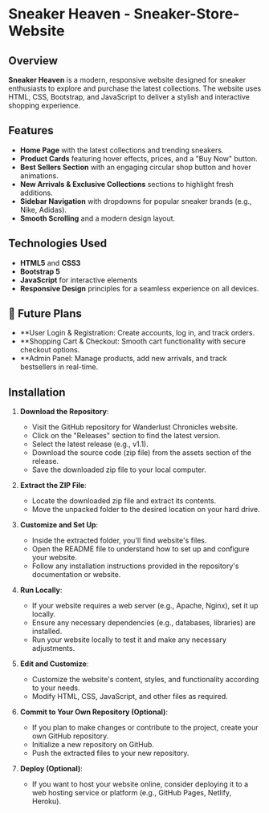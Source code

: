 # Sneaker Heaven - Sneaker-Store-Website

## Overview
**Sneaker Heaven** is a modern, responsive website designed for sneaker enthusiasts to explore and purchase the latest collections. The website uses HTML, CSS, Bootstrap, and JavaScript to deliver a stylish and interactive shopping experience.

## Features
- **Home Page** with the latest collections and trending sneakers.
- **Product Cards** featuring hover effects, prices, and a "Buy Now" button.
- **Best Sellers Section** with an engaging circular shop button and hover animations.
- **New Arrivals & Exclusive Collections** sections to highlight fresh additions.
- **Sidebar Navigation** with dropdowns for popular sneaker brands (e.g., Nike, Adidas).
- **Smooth Scrolling** and a modern design layout.

## Technologies Used
- **HTML5** and **CSS3**
- **Bootstrap 5**
- **JavaScript** for interactive elements
- **Responsive Design** principles for a seamless experience on all devices.

## 📅 Future Plans

- **User Login & Registration: Create accounts, log in, and track orders.
- **Shopping Cart & Checkout: Smooth cart functionality with secure checkout options.
- **Admin Panel: Manage products, add new arrivals, and track bestsellers in real-time.

## Installation

1. **Download the Repository**:
   - Visit the GitHub repository for Wanderlust Chronicles website.
   - Click on the "Releases" section to find the latest version.
   - Select the latest release (e.g., v1.1).
   - Download the source code (zip file) from the assets section of the release.
   - Save the downloaded zip file to your local computer.

2. **Extract the ZIP File**:
   - Locate the downloaded zip file and extract its contents.
   - Move the unpacked folder to the desired location on your hard drive.

3. **Customize and Set Up**:
   - Inside the extracted folder, you'll find website's files.
   - Open the README file to understand how to set up and configure your website.
   - Follow any installation instructions provided in the repository's documentation or website.

4. **Run Locally**:
   - If your website requires a web server (e.g., Apache, Nginx), set it up locally.
   - Ensure any necessary dependencies (e.g., databases, libraries) are installed.
   - Run your website locally to test it and make any necessary adjustments.

5. **Edit and Customize**:
   - Customize the website's content, styles, and functionality according to your needs.
   - Modify HTML, CSS, JavaScript, and other files as required.

6. **Commit to Your Own Repository (Optional)**:
   - If you plan to make changes or contribute to the project, create your own GitHub repository.
   - Initialize a new repository on GitHub.
   - Push the extracted files to your new repository.

7. **Deploy (Optional)**:
   - If you want to host your website online, consider deploying it to a web hosting service or platform (e.g., GitHub Pages, Netlify, Heroku).
